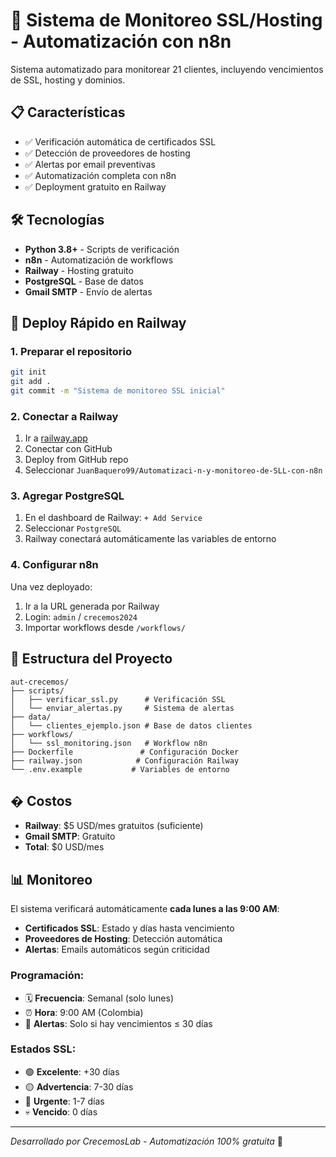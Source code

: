 # 🚀 Sistema de Monitoreo SSL/Hosting - Automatización con n8n

Sistema automatizado para monitorear 21 clientes, incluyendo vencimientos de SSL, hosting y dominios.

## 📋 Características

- ✅ Verificación automática de certificados SSL
- ✅ Detección de proveedores de hosting
- ✅ Alertas por email preventivas
- ✅ Automatización completa con n8n
- ✅ Deployment gratuito en Railway

## 🛠️ Tecnologías

- **Python 3.8+** - Scripts de verificación
- **n8n** - Automatización de workflows
- **Railway** - Hosting gratuito
- **PostgreSQL** - Base de datos
- **Gmail SMTP** - Envío de alertas

## 🚀 Deploy Rápido en Railway

### 1. Preparar el repositorio

```bash
git init
git add .
git commit -m "Sistema de monitoreo SSL inicial"
```

### 2. Conectar a Railway

1. Ir a [railway.app](https://railway.app)
2. Conectar con GitHub
3. Deploy from GitHub repo
4. Seleccionar `JuanBaquero99/Automatizaci-n-y-monitoreo-de-SLL-con-n8n`

### 3. Agregar PostgreSQL

1. En el dashboard de Railway: `+ Add Service`
2. Seleccionar `PostgreSQL`
3. Railway conectará automáticamente las variables de entorno

### 4. Configurar n8n

Una vez deployado:
1. Ir a la URL generada por Railway
2. Login: `admin` / `crecemos2024`
3. Importar workflows desde `/workflows/`

## 📁 Estructura del Proyecto

```
aut-crecemos/
├── scripts/
│   ├── verificar_ssl.py      # Verificación SSL
│   └── enviar_alertas.py     # Sistema de alertas
├── data/
│   └── clientes_ejemplo.json # Base de datos clientes
├── workflows/
│   └── ssl_monitoring.json   # Workflow n8n
├── Dockerfile               # Configuración Docker
├── railway.json            # Configuración Railway
└── .env.example           # Variables de entorno
```

## � Costos

- **Railway**: $5 USD/mes gratuitos (suficiente)
- **Gmail SMTP**: Gratuito
- **Total**: $0 USD/mes

## 📊 Monitoreo

El sistema verificará automáticamente **cada lunes a las 9:00 AM**:
- **Certificados SSL**: Estado y días hasta vencimiento
- **Proveedores de Hosting**: Detección automática
- **Alertas**: Emails automáticos según criticidad

### Programación:
- 🗓️ **Frecuencia**: Semanal (solo lunes)
- ⏰ **Hora**: 9:00 AM (Colombia)
- 📧 **Alertas**: Solo si hay vencimientos ≤ 30 días

### Estados SSL:
- 🟢 **Excelente**: +30 días
- 🟡 **Advertencia**: 7-30 días  
- 🔴 **Urgente**: 1-7 días
- 💀 **Vencido**: 0 días

---
*Desarrollado por CrecemosLab - Automatización 100% gratuita* 🚀
